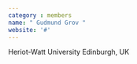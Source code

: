 ```yaml
---
category : members
name: " Gudmund Grov " 
website: '#'
---
```

Heriot-Watt University
Edinburgh, UK

